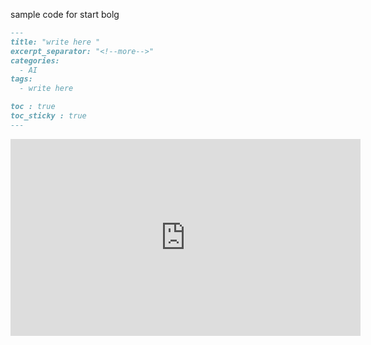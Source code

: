 sample code for start bolg
```markdown
---
title: "write here "
excerpt_separator: "<!--more-->"
categories:
  - AI
tags:
  - write here

toc : true
toc_sticky : true
---
```

<iframe width="560" height="315" src="https://www.youtube.com/embed/t6rFIFVP-SU" frameborder="0" allowfullscreen></iframe>
